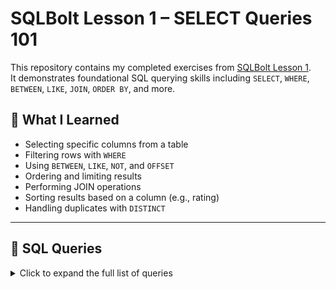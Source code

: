 # SQLBolt Lesson 1 – SELECT Queries 101

This repository contains my completed exercises from [SQLBolt Lesson 1](https://sqlbolt.com/lesson/select_queries_intro).  
It demonstrates foundational SQL querying skills including `SELECT`, `WHERE`, `BETWEEN`, `LIKE`, `JOIN`, `ORDER BY`, and more.

## 🧠 What I Learned

- Selecting specific columns from a table
- Filtering rows with `WHERE`
- Using `BETWEEN`, `LIKE`, `NOT`, and `OFFSET`
- Ordering and limiting results
- Performing JOIN operations
- Sorting results based on a column (e.g., rating)
- Handling duplicates with `DISTINCT`

---

## 📄 SQL Queries

<details>
<summary>Click to expand the full list of queries</summary>

```sql
-- Find the title of each film
SELECT Title FROM movies;

-- Find the director of each film
SELECT Director FROM movies;

-- Find the title and director of each film
SELECT Title, Director FROM movies;

-- Find the title and year of each film
SELECT Title, Year FROM movies;

-- Find all the information about each film
SELECT * FROM movies;

-- Find the movie with a row id of 6
SELECT * FROM movies WHERE Id = 6;

-- Find the movies released in the years between 2000 and 2010
SELECT * FROM movies WHERE Year BETWEEN 2000 AND 2010;

-- Find the movies not released in the years between 2000 and 2010
SELECT * FROM movies WHERE Year NOT BETWEEN 2000 AND 2010;

-- Find the first 5 Pixar movies and their release year
SELECT Title, Year FROM movies LIMIT 5;

-- Find all the Toy Story movies
SELECT * FROM movies WHERE Title LIKE 'Toy Story%';

-- Find all the movies directed by John Lasseter
SELECT * FROM movies WHERE Director = 'John Lasseter';

-- Find all the movies (and director) not directed by John Lasseter
SELECT * FROM movies WHERE Director <> 'John Lasseter';

-- Find all the WALL-* movies
SELECT * FROM movies WHERE Title LIKE 'WALL-%';

-- List all directors of Pixar movies (alphabetically), without duplicates
SELECT DISTINCT Director FROM movies;

-- List the last four Pixar movies released (most recent to least)
SELECT Title, Year FROM movies
ORDER BY Year DESC
LIMIT 4;

-- List the first five Pixar movies sorted alphabetically
SELECT Title, Year FROM movies
ORDER BY Title ASC
LIMIT 5;

-- List the next five Pixar movies sorted alphabetically
SELECT Title, Year FROM movies
ORDER BY Title ASC
LIMIT 5 OFFSET 5;

-- Find the domestic and international sales for each movie
SELECT Title, Domestic_sales, International_sales 
FROM movies 
JOIN Boxoffice ON movies.id = Boxoffice.movie_id;

-- Show movies that did better internationally than domestically
SELECT Title, Domestic_sales, International_sales 
FROM movies 
JOIN Boxoffice ON movies.id = Boxoffice.movie_id 
WHERE International_sales > Domestic_sales;

-- List all the movies by their ratings in descending order
SELECT Title, Rating 
FROM movies 
JOIN Boxoffice ON movies.id = Boxoffice.movie_id 
ORDER BY Rating DESC;
```
